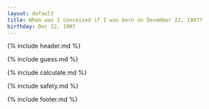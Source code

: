 ```yaml
---
layout: default
title: When was I conceived if I was born on December 22, 1907?
birthday: Dec 22, 1907
---
```


{% include header.md %}

{% include guess.md %}

{% include calculate.md %}

{% include safety.md %}

{% include footer.md %}



